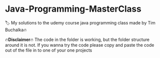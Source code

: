 # Java-Programming-MasterClass
🏷️ My solutions to the udemy course java programming class made by Tim Buchalka🔥


🔥**Disclaimer**🔥 
The code in the folder is working, but the folder structure around it is not. 
If you wanna try the code please copy and paste the code out of the file in to one of
your one projects
